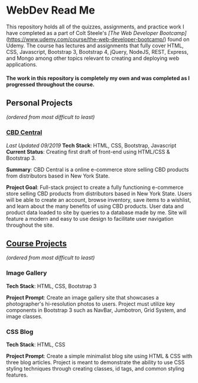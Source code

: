 # WebDev Read Me

This repository holds all of the quizzes, assignments, and practice work I have completed as a part of Colt Steele's
*[The Web Developer Bootcamp]*(https://www.udemy.com/course/the-web-developer-bootcamp/) found on Udemy. The course has lectures and assignments that fully cover HTML, CSS, Javascript, Bootstrap 3, Bootstrap 4, jQuery, NodeJS, REST, Express, and Mongo among other topics relevant to creating and deploying web applications.


#### The work in this repository is completely my own and was completed as I progressed throughout the course.

## Personal Projects
*(ordered from most difficult to least)*
### [CBD Central](https://github.com/Aaivazi000/WebDev/tree/master/CBD%20Central "CBD Central")
*Last Updated 09/2019*
**Tech Stack**: HTML, CSS, Bootstrap, Javascript
**Current Status**: Creating first draft of front-end using HTML/CSS & Bootstrap 3.

**Summary**: CBD Central is a online e-commerce store selling CBD products from distributors based in New York State.

**Project Goal**: Full-stack project to create a fully functioning e-commerce store selling CBD products from distributors based in New York State. Users will be able to create an account, browse inventory, save items to a wishlist, and learn about the many benefits of using CBD products. User data and product data loaded to site by queries to a database made by me. Site will feature a modern and easy to use design to facilitate user navigation throughout the site.


## [Course Projects](https://github.com/Aaivazi000/WebDev/tree/master/Assignments "Course Projects")
*(ordered from most difficult to least)*

### Image Gallery
**Tech Stack**: HTML, CSS, Bootstrap 3

**Project Prompt**: Create an image gallery site that showcases a photographer's hi-resolution photos to users. Project must utilize key components in Bootstrap 3 such as NavBar, Jumbotron, Grid System, and image classes.


### CSS Blog
**Tech Stack**: HTML, CSS

**Project Prompt**: Create a simple minimalist blog site using HTML & CSS with three blog articles. Project is meant to demonstrate the ability to use CSS styling techniques through creating classes, id tags, and common styling features.
